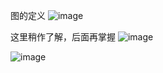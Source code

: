 图的定义
![image](https://user-images.githubusercontent.com/82584856/118475345-b8ba3b00-b73e-11eb-9931-d69fe5b308df.png)


这里稍作了解，后面再掌握
![image](https://user-images.githubusercontent.com/82584856/118475370-c243a300-b73e-11eb-93fb-0e389a3b3a4d.png)


![image](https://user-images.githubusercontent.com/82584856/118475457-da1b2700-b73e-11eb-98da-aa570b7681d5.png)


